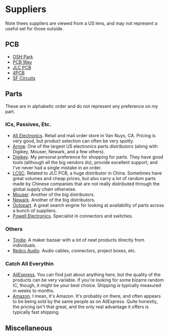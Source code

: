 # Suppliers

Note thees suppliers are viewed from a US lens, and may not represent a useful
set for those outside.
## PCB

* [OSH Park](https://oshpark.com)
* [PCB Way](https://www.pcbway.com)
* [JLC PCB](https://jlcpcb.com)
* [4PCB](https://www.4pcb.com)
* [SF Circuits](https://www.sfcircuits.com)

## Parts

These are in alphabetic order and do not represent any preference on my part.

### ICs, Passives, Etc.

* [All Electronics](https://www.allelectronics.com). Retail and mail order store
  in Van Nuys, CA. Pricing is very good, but product selection can often be very spotty.
* [Arrow](https://www.arrow.com). One of the largest US electronics parts
  distributors (along with Digikey, Mouser, Newark, and a few others).
* [Digikey](https://www.digikey.com). My personal preference for shopping for
  parts. They have good tools (although all the big vendors do), provide
  excellent support, and I've never had a single mistake in an order.
* [LCSC](https://www.lcsc.com). Related to JLC PCB, a huge distributor in China.
  Sometimes have great volumes and cheap prices, but also carry a lot of random
  parts made by Chinese companies that are not really distributed through the
  global supply chain otherwise.
* [Mouser](https://www.mouser.com). Another of the big distributors.
* [Newark](https://www.newark.com). Another of the big distributors.
* [Octopart](https://octopart.com). A great search engine for looking at
  availability of parts across a bunch of suppliers.
* [Powell Electronics](https://powell.com). Specialist in connectors and
  switches.


### Others

* [Tindie](https://www.tindie.com). A maker bazaar with a lot of neat products
  directly from individuals.
* [Redco Audio](https://www.redco.com). Audio cables, connectors, project
  boxes, etc. 

### Catch All Everythin

* [AliExpress](https://aliexpress.us). You can find just about anything here,
  but the quality of the products can be very variable. If you're looking for
  some bizarre random IC, though, it might be your best choice. Shipping is
  typically measured in weeks to months.
* [Amazon](https://amazon.com). I mean, it's Amazon. It's probably on there, and
  often appears to be being sold by the same people as on AliExpress. Quite
  honestly, the pricing isn't that great, and the only real advantage it offers
  is typically fast shipping.

## Miscellaneous